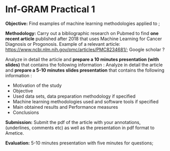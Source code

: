 # Inf-GRAM Practical 1

**Objective:** Find examples of machine learning methodologies applied to <your technical field>;

**Methodology:** Carry out a bibliographic research on Pubmed to find **one recent article** published after 2018 that uses Machine Learning for Cancer Diagnosis or Progonosis. Example of a relevant article: https://www.ncbi.nlm.nih.gov/pmc/articles/PMC8234681/; Google scholar ? 

Analyze in detail the article and **prepare a 10 minutes presentation (with slides)** that contains the following information :
Analyze in detail the article and **prepare a 5-10 minutes slides presentation** that contains the following information :
- Motivation of the study
- Objective
- Used data sets, data preparation methodology if specified
- Machine learning methodologies used and software tools if specified
- Main obtained results and Performance measures
- Conclusions

**Submission:** Submit the pdf of the article with your annotations, (underlines, comments etc) as well as the presentation in pdf format to Ametice.

**Evaluation:** 5-10 minutes presentation with five minutes for questions;


